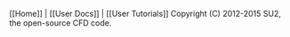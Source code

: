 [[Home]] | [[User Docs]] | [[User Tutorials]] Copyright (C) 2012-2015 SU2, the open-source CFD code.